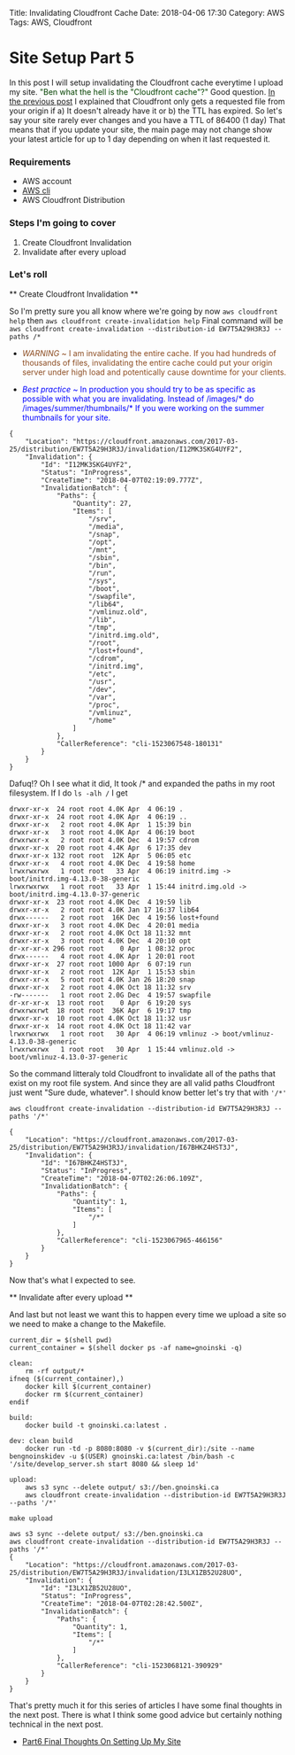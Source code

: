 Title: Invalidating Cloudfront Cache
Date: 2018-04-06 17:30
Category: AWS
Tags: AWS, Cloudfront

# Site Setup Part 5

In this post I will setup invalidating the Cloudfront cache everytime I upload my site. <span style="color:#054300"> "Ben what the hell is the "Cloudfront cache"?" </span> Good question. [In the previous post](setting-up-cloudfront-distribution.html) I explained that Cloudfront only gets a requested file from your origin if a) It doesn't already have it or b) the TTL has expired. So let's say your site rarely ever changes and you have a TTL of 86400 (1 day) That means that if you update your site, the main page may not change show your latest article for up to 1 day depending on when it last requested it.

### Requirements

* AWS account
* [AWS cli](https://docs.aws.amazon.com/cli/latest/userguide/installing.html)
* AWS Cloudfront Distribution

### Steps I'm going to cover

1. Create Cloudfront Invalidation
1. Invalidate after every upload


### Let's roll

** Create Cloudfront Invalidation **

So I'm pretty sure you all know where we're going by now `aws cloudfront help` then `aws cloudfront create-invalidation help`
Final command will be `aws cloudfront create-invalidation --distribution-id EW7T5A29H3R3J --paths /*` 

* <span style="color:#8C4B20">*WARNING* ~ I am invalidating the entire cache. If you had hundreds of thousands of files, invalidating the entire cache could put your origin server under high load and potentically cause downtime for your clients. </span>

* <span style="color:blue">*Best practice* ~ In production you should try to be as specific as possible with what you are invalidating. Instead of /images/* do /images/summer/thumbnails/* If you were working on the summer thumbnails for your site.

```
{
    "Location": "https://cloudfront.amazonaws.com/2017-03-25/distribution/EW7T5A29H3R3J/invalidation/I12MK3SKG4UYF2",
    "Invalidation": {
        "Id": "I12MK3SKG4UYF2",
        "Status": "InProgress",
        "CreateTime": "2018-04-07T02:19:09.777Z",
        "InvalidationBatch": {
            "Paths": {
                "Quantity": 27,
                "Items": [
                    "/srv",
                    "/media",
                    "/snap",
                    "/opt",
                    "/mnt",
                    "/sbin",
                    "/bin",
                    "/run",
                    "/sys",
                    "/boot",
                    "/swapfile",
                    "/lib64",
                    "/vmlinuz.old",
                    "/lib",
                    "/tmp",
                    "/initrd.img.old",
                    "/root",
                    "/lost+found",
                    "/cdrom",
                    "/initrd.img",
                    "/etc",
                    "/usr",
                    "/dev",
                    "/var",
                    "/proc",
                    "/vmlinuz",
                    "/home"
                ]
            },
            "CallerReference": "cli-1523067548-180131"
        }
    }
}
```

Dafuq!? Oh I see what it did, It took /* and expanded the paths in my root filesystem. If I do `ls -alh /` I get

```
drwxr-xr-x  24 root root 4.0K Apr  4 06:19 .
drwxr-xr-x  24 root root 4.0K Apr  4 06:19 ..
drwxr-xr-x   2 root root 4.0K Apr  1 15:39 bin
drwxr-xr-x   3 root root 4.0K Apr  4 06:19 boot
drwxrwxr-x   2 root root 4.0K Dec  4 19:57 cdrom
drwxr-xr-x  20 root root 4.4K Apr  6 17:35 dev
drwxr-xr-x 132 root root  12K Apr  5 06:05 etc
drwxr-xr-x   4 root root 4.0K Dec  4 19:58 home
lrwxrwxrwx   1 root root   33 Apr  4 06:19 initrd.img -> boot/initrd.img-4.13.0-38-generic
lrwxrwxrwx   1 root root   33 Apr  1 15:44 initrd.img.old -> boot/initrd.img-4.13.0-37-generic
drwxr-xr-x  23 root root 4.0K Dec  4 19:59 lib
drwxr-xr-x   2 root root 4.0K Jan 17 16:37 lib64
drwx------   2 root root  16K Dec  4 19:56 lost+found
drwxr-xr-x   3 root root 4.0K Dec  4 20:01 media
drwxr-xr-x   2 root root 4.0K Oct 18 11:32 mnt
drwxr-xr-x   3 root root 4.0K Dec  4 20:10 opt
dr-xr-xr-x 296 root root    0 Apr  1 08:32 proc
drwx------   4 root root 4.0K Apr  1 20:01 root
drwxr-xr-x  27 root root 1000 Apr  6 07:19 run
drwxr-xr-x   2 root root  12K Apr  1 15:53 sbin
drwxr-xr-x   5 root root 4.0K Jan 26 18:20 snap
drwxr-xr-x   2 root root 4.0K Oct 18 11:32 srv
-rw-------   1 root root 2.0G Dec  4 19:57 swapfile
dr-xr-xr-x  13 root root    0 Apr  6 19:20 sys
drwxrwxrwt  18 root root  36K Apr  6 19:17 tmp
drwxr-xr-x  10 root root 4.0K Oct 18 11:32 usr
drwxr-xr-x  14 root root 4.0K Oct 18 11:42 var
lrwxrwxrwx   1 root root   30 Apr  4 06:19 vmlinuz -> boot/vmlinuz-4.13.0-38-generic
lrwxrwxrwx   1 root root   30 Apr  1 15:44 vmlinuz.old -> boot/vmlinuz-4.13.0-37-generic
```

So the command litteraly told Cloudfront to invalidate all of the paths that exist on my root file system. And since they are all valid paths Cloudfront just went "Sure dude, whatever". I should know better let's try that with `'/*'`

`aws cloudfront create-invalidation --distribution-id EW7T5A29H3R3J --paths '/*'`

```
{
    "Location": "https://cloudfront.amazonaws.com/2017-03-25/distribution/EW7T5A29H3R3J/invalidation/I67BHKZ4HST3J",
    "Invalidation": {
        "Id": "I67BHKZ4HST3J",
        "Status": "InProgress",
        "CreateTime": "2018-04-07T02:26:06.109Z",
        "InvalidationBatch": {
            "Paths": {
                "Quantity": 1,
                "Items": [
                    "/*"
                ]
            },
            "CallerReference": "cli-1523067965-466156"
        }
    }
}
```

Now that's what I expected to see.

** Invalidate after every upload **

And last but not least we want this to happen every time we upload a site so we need to make a change to the Makefile.

```
current_dir = $(shell pwd)
current_container = $(shell docker ps -af name=gnoinski -q)

clean:
	rm -rf output/*
ifneq ($(current_container),)
	docker kill $(current_container)
	docker rm $(current_container)
endif

build:
	docker build -t gnoinski.ca:latest .

dev: clean build
	docker run -td -p 8080:8080 -v $(current_dir):/site --name bengnoinskidev -u $(USER) gnoinski.ca:latest /bin/bash -c '/site/develop_server.sh start 8080 && sleep 1d'

upload:
	aws s3 sync --delete output/ s3://ben.gnoinski.ca
    aws cloudfront create-invalidation --distribution-id EW7T5A29H3R3J --paths '/*'

```

`make upload`

```
aws s3 sync --delete output/ s3://ben.gnoinski.ca
aws cloudfront create-invalidation --distribution-id EW7T5A29H3R3J --paths '/*'
{
    "Location": "https://cloudfront.amazonaws.com/2017-03-25/distribution/EW7T5A29H3R3J/invalidation/I3LX1ZB52U28UO",
    "Invalidation": {
        "Id": "I3LX1ZB52U28UO",
        "Status": "InProgress",
        "CreateTime": "2018-04-07T02:28:42.500Z",
        "InvalidationBatch": {
            "Paths": {
                "Quantity": 1,
                "Items": [
                    "/*"
                ]
            },
            "CallerReference": "cli-1523068121-390929"
        }
    }
}
```

That's pretty much it for this series of articles I have some final thoughts in the next post. There is what I think some good advice but certainly nothing technical in the next post. 

* [Part6 Final Thoughts On Setting Up My Site](final-thoughts-on-setting-up-my-site.html)